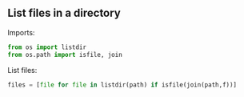 ## List files in a directory 

Imports: 
```python
from os import listdir
from os.path import isfile, join
```

List files: 
```python
files = [file for file in listdir(path) if isfile(join(path,f))]
```

